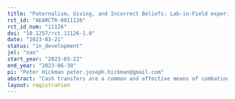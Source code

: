 ```yaml
---
title: "Paternalism, Giving, and Incorrect Beliefs: Lab-in-Field experiment"
rct_id: "AEARCTR-0011126"
rct_id_num: "11126"
doi: "10.1257/rct.11126-1.0"
date: "2023-03-21"
status: "in_development"
jel: "nan"
start_year: "2023-03-22"
end_year: "2023-06-30"
pi: "Peter Hickman peter.joseph.hickman@gmail.com"
abstract: "Cash transfers are a common and effective means of combating poverty, yet their adoption is limited by concerns that some recipients of -transfers will mis-use the transfer by spending some of it inappropriately. Voters and charitable donors may thus prefer restricting the transfers to a limited set of purchases even when this restriction is costly. In this experiment, we examine whether potential transfer recipients themselves would prefer to restrict the transfers received by others. We sample 600 low-income households in rural Kenya who make incentivized decisions between an unrestricted voucher that can make purchases at local shops and a restricted voucher that can make all the same purchases except alcohol or cigarettes. Half the sample receives information: the share of prior recipients in our study who redeemed part of their voucher for alcohol or cigarettes. Our primary analysis will focus on whether the information shifts beliefs about future mis-use of transfers and whether it shifts the choice to impose costly restrictions. A secondary analysis compares the participants' willingness to tolerate costs for restricting others' transfers against their willingness to restrict their own transfer."
layout: registration
---
```



